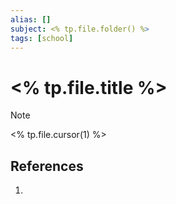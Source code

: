 ```yaml
---
alias: []
subject: <% tp.file.folder() %>
tags: [school]
---
```

# <% tp.file.title %>


>[!note]
> <% tp.file.cursor(1) %>

## References
1. 